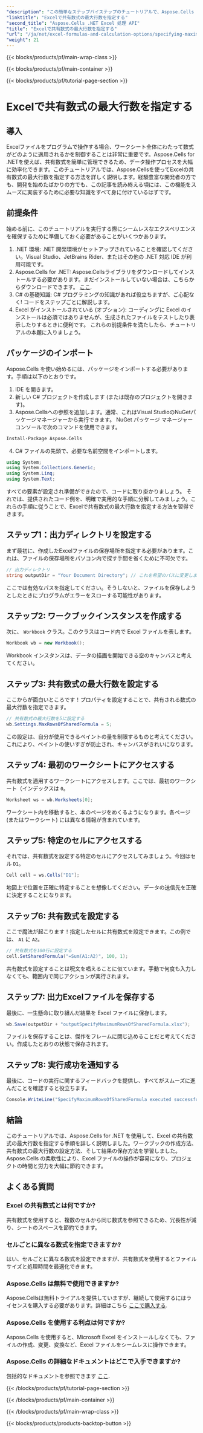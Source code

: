 ```yaml
---
"description": "この簡単なステップバイステップのチュートリアルで、Aspose.Cells for .NET を使用して Excel の共有数式の最大行数を指定する方法を学びます。"
"linktitle": "Excelで共有数式の最大行数を指定する"
"second_title": "Aspose.Cells .NET Excel 処理 API"
"title": "Excelで共有数式の最大行数を指定する"
"url": "/ja/net/excel-formulas-and-calculation-options/specifying-maximum-rows-of-shared-formula/"
"weight": 21
---
```


{{< blocks/products/pf/main-wrap-class >}}

{{< blocks/products/pf/main-container >}}

{{< blocks/products/pf/tutorial-page-section >}}

# Excelで共有数式の最大行数を指定する

## 導入
Excelファイルをプログラムで操作する場合、ワークシート全体にわたって数式がどのように適用されるかを制御することは非常に重要です。Aspose.Cells for .NETを使えば、共有数式を簡単に管理できるため、データ操作プロセスを大幅に効率化できます。このチュートリアルでは、Aspose.Cellsを使ってExcelの共有数式の最大行数を指定する方法を詳しく説明します。経験豊富な開発者の方でも、開発を始めたばかりの方でも、この記事を読み終える頃には、この機能をスムーズに実装するために必要な知識をすべて身に付けているはずです。
## 前提条件
始める前に、このチュートリアルを実行する際にシームレスなエクスペリエンスを確保するために準備しておく必要があることがいくつかあります。
1. .NET 環境: .NET 開発環境がセットアップされていることを確認してください。Visual Studio、JetBrains Rider、またはその他の .NET 対応 IDE が利用可能です。
2. Aspose.Cells for .NET: Aspose.Cellsライブラリをダウンロードしてインストールする必要があります。まだインストールしていない場合は、こちらからダウンロードできます。 [ここ](https://releases。aspose.com/cells/net/).
3. C# の基礎知識: C# プログラミングの知識があれば役立ちますが、ご心配なく! コードをステップごとに解説します。
4. Excel がインストールされている (オプション): コーディングに Excel のインストールは必須ではありませんが、生成されたファイルをテストしたり表示したりするときに便利です。
これらの前提条件を満たしたら、チュートリアルの本題に入りましょう。
## パッケージのインポート
Aspose.Cells を使い始めるには、パッケージをインポートする必要があります。手順は以下のとおりです。
1. IDE を開きます。
2. 新しい C# プロジェクトを作成します (または既存のプロジェクトを開きます)。
3. Aspose.Cellsへの参照を追加します。通常、これはVisual StudioのNuGetパッケージマネージャーから実行できます。
NuGet パッケージ マネージャー コンソールで次のコマンドを使用できます。
```bash
Install-Package Aspose.Cells
```
4. C# ファイルの先頭で、必要な名前空間をインポートします。
```csharp
using System;
using System.Collections.Generic;
using System.Linq;
using System.Text;
```
すべての要素が設定され準備ができたので、コードに取り掛かりましょう。
それでは、提供されたコード例を、明確で実用的な手順に分解してみましょう。これらの手順に従うことで、Excelで共有数式の最大行数を指定する方法を習得できます。
## ステップ1：出力ディレクトリを設定する
まず最初に、作成したExcelファイルの保存場所を指定する必要があります。これは、ファイルの保存場所をパソコン内で探す手間を省くために不可欠です。
```csharp
// 出力ディレクトリ
string outputDir = "Your Document Directory"; // これを希望のパスに変更します
```
ここでは有効なパスを指定してください。そうしないと、ファイルを保存しようとしたときにプログラムがエラーをスローする可能性があります。
## ステップ2: ワークブックインスタンスを作成する
次に、 `Workbook` クラス。このクラスはコード内で Excel ファイルを表します。
```csharp
Workbook wb = new Workbook();
```
Workbook インスタンスは、データの描画を開始できる空のキャンバスと考えてください。
## ステップ3: 共有数式の最大行数を設定する
ここからが面白いところです！プロパティを設定することで、共有される数式の最大行数を指定できます。
```csharp
// 共有数式の最大行数を5に設定する
wb.Settings.MaxRowsOfSharedFormula = 5;
```
この設定は、自分が使用できるペイントの量を制限するものと考えてください。これにより、ペイントの使いすぎが防止され、キャンバスがきれいになります。
## ステップ4: 最初のワークシートにアクセスする
共有数式を適用するワークシートにアクセスします。ここでは、最初のワークシート（インデックスは `0`。
```csharp
Worksheet ws = wb.Worksheets[0];
```
ワークシート内を移動すると、本のページをめくるようになります。各ページ (またはワークシート) には異なる情報が含まれています。
## ステップ5: 特定のセルにアクセスする
それでは、共有数式を設定する特定のセルにアクセスしてみましょう。今回はセル `D1`。
```csharp
Cell cell = ws.Cells["D1"];
```
地図上で位置を正確に特定することを想像してください。データの送信先を正確に決定することになります。
## ステップ6: 共有数式を設定する
ここで魔法が起こります！指定したセルに共有数式を設定できます。この例では、 `A1` に `A2`。
```csharp
// 共有数式を100行に設定する
cell.SetSharedFormula("=Sum(A1:A2)", 100, 1);
```
共有数式を設定することは呪文を唱えることに似ています。手動で何度も入力しなくても、範囲内で同じアクションが実行されます。
## ステップ7: 出力Excelファイルを保存する
最後に、一生懸命に取り組んだ結果を Excel ファイルに保存します。
```csharp
wb.Save(outputDir + "outputSpecifyMaximumRowsOfSharedFormula.xlsx");
```
ファイルを保存することは、傑作をフレームに閉じ込めることだと考えてください。作成したとおりの状態で保存されます。
## ステップ8: 実行成功を通知する
最後に、コードの実行に関するフィードバックを提供し、すべてがスムーズに進んだことを確認すると役立ちます。
```csharp
Console.WriteLine("SpecifyMaximumRowsOfSharedFormula executed successfully.");
```
## 結論
このチュートリアルでは、Aspose.Cells for .NET を使用して、Excel の共有数式の最大行数を指定する手順を詳しく説明しました。ワークブックの作成方法、共有数式の最大行数の設定方法、そして結果の保存方法を学習しました。Aspose.Cells の柔軟性により、Excel ファイルの操作が容易になり、プロジェクトの時間と労力を大幅に節約できます。
## よくある質問
### Excel の共有数式とは何ですか?
共有数式を使用すると、複数のセルから同じ数式を参照できるため、冗長性が減り、シートのスペースを節約できます。
### セルごとに異なる数式を指定できますか?
はい、セルごとに異なる数式を設定できますが、共有数式を使用するとファイル サイズと処理時間を最適化できます。
### Aspose.Cells は無料で使用できますか?
Aspose.Cellsは無料トライアルを提供していますが、継続して使用するにはライセンスを購入する必要があります。詳細はこちら [ここで購入する](https://purchase。aspose.com/buy).
### Aspose.Cells を使用する利点は何ですか?
Aspose.Cells を使用すると、Microsoft Excel をインストールしなくても、ファイルの作成、変更、変換など、Excel ファイルをシームレスに操作できます。
### Aspose.Cells の詳細なドキュメントはどこで入手できますか?
包括的なドキュメントを参照できます [ここ](https://reference。aspose.com/cells/net/).

{{< /blocks/products/pf/tutorial-page-section >}}

{{< /blocks/products/pf/main-container >}}

{{< /blocks/products/pf/main-wrap-class >}}

{{< blocks/products/products-backtop-button >}}